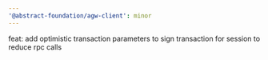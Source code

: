 ```yaml
---
'@abstract-foundation/agw-client': minor
---
```


feat: add optimistic transaction parameters to sign transaction for session to reduce rpc calls
